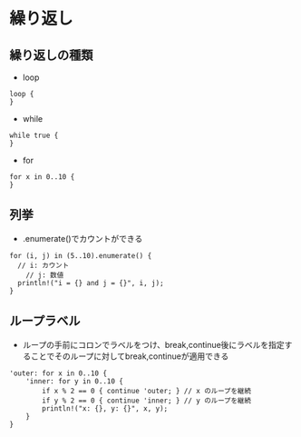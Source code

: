 # 繰り返し
## 繰り返しの種類
- loop
```
loop {
}
```
- while
```
while true {
}
```
- for
```
for x in 0..10 {
}
```

## 列挙
- .enumerate()でカウントができる
```
for (i, j) in (5..10).enumerate() {
  // i: カウント
	// j: 数値
  println!("i = {} and j = {}", i, j);
}
```

## ループラベル
- ループの手前にコロンでラベルをつけ、break,continue後にラベルを指定することでそのループに対してbreak,continueが適用できる
```
'outer: for x in 0..10 {
    'inner: for y in 0..10 {
        if x % 2 == 0 { continue 'outer; } // x のループを継続
        if y % 2 == 0 { continue 'inner; } // y のループを継続
        println!("x: {}, y: {}", x, y);
    }
}
```
